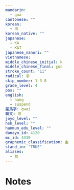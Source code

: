 ```yaml
---
mandarin:
  - guà
cantonese: ""
korean:
  - 괘
korean_native: ""
japanese:
  - KA
  - KAI
japanese_nanori: ""
vietnamese:
middle_chinese_initial: k
middle_chinese_final: ɣuɛ
stroke_count: "11"
radical: 手
skip_number: 1-3-8
grade_level: 4
pos: ""
english:
  - hang
  - suspend
羅馬字: gwai
韓文: 괘
joyo_level: ""
hsk_level: ""
hanmun_edu_level: ""
danayo_id: 4120
mc_id: 4330
graphemic_classification: 圭
stand_in: "TRUE"
aliases:
  - 挂
---
```


# Notes
